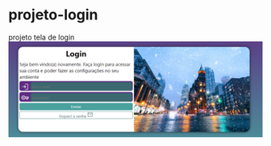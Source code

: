 # projeto-login
 projeto tela de login
    <a href="https://fernandoromeroalves.github.io/projeto-login/index.html"><img src="imagens/Captura.png" alt=""></a>
